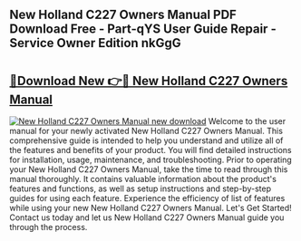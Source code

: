 ## New Holland C227 Owners Manual PDF Download Free - Part-qYS User Guide Repair - Service Owner Edition nkGgG

# <h2><a href="http://bc92164.oget.top/?id=New+Holland+C227+Owners+Manual">🔗Download New 👉🔴 New Holland C227 Owners Manual</a></h2>

[![New Holland C227 Owners Manual new download](https://i.imgur.com/5g1atiW.png)](http://bc92164.oget.top/?id=New+Holland+C227+Owners+Manual)
Welcome to the user manual for your newly activated New Holland C227 Owners Manual. This comprehensive guide is intended to help you understand and utilize all of the features and benefits of your product. You will find detailed instructions for installation, usage, maintenance, and troubleshooting. Prior to operating your New Holland C227 Owners Manual, take the time to read through this manual thoroughly. It contains valuable information about the product's features and functions, as well as setup instructions and step-by-step guides for using each feature. Experience the efficiency of list of features while using your new New Holland C227 Owners Manual. Let's Get Started! Contact us today and let us New Holland C227 Owners Manual guide you through the process.
